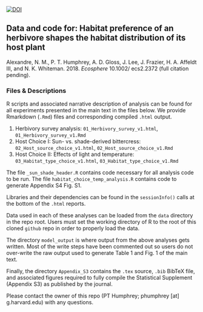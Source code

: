 [![DOI](https://zenodo.org/badge/131555134.svg)](https://zenodo.org/badge/latestdoi/131555134)

## Data and code for: Habitat preference of an herbivore shapes the habitat distribution of its host plant
Alexandre, N. M., P. T. Humphrey, A. D. Gloss, J. Lee, J. Frazier, H. A. Affeldt III, and N. K. Whiteman. 2018.
*Ecosphere* 10.1002/ ecs2.2372 (full citation pending).

### Files & Descriptions

R scripts and associated narrative description of analysis can be found for all experiments presented in the main text in the files below. We provide Rmarkdown (`.Rmd`) files and corresponding compiled `.html` output.

1. Herbivory survey analysis: `01_Herbivory_survey_v1.html`, `01_Herbivory_survey_v1.Rmd`
2. Host Choice I: Sun- vs. shade-derived bittercress: `02_Host_source_choice_v1.html`, `02_Host_source_choice_v1.Rmd`
3. Host Choice II: Effects of light and temperature: `03_Habitat_type_choice_v1.html`, `03_Habitat_type_choice_v1.Rmd`

The file `_sun_shade_header.R` contains code necessary for all analysis code to be run. 
The file `habitat_choice_temp_analysis.R` contains code to generate Appendix S4 Fig. S1.

Libraries and their dependencies can be found in the `sessionInfo()` calls at the bottom of the `.html` reports.

Data used in each of these analyses can be loaded from the `data` directory in the repo root. Users must set the working directory of R to the root of this cloned `github` repo in order to properly load the data.

The directory `model_output` is where output from the above analyses gets written. Most of the write steps have been commented out so users do not over-write the raw output used to generate Table 1 and Fig. 1 of the main text.

Finally, the directory `Appendix_S3` contains the `.tex` source, `.bib` BibTeX file, and associated figures required to fully compile the Statistical Supplement (Appendix S3) as published by the journal.

Please contact the owner of this repo (PT Humphrey; phumphrey [at] g.harvard.edu) with any questions.
